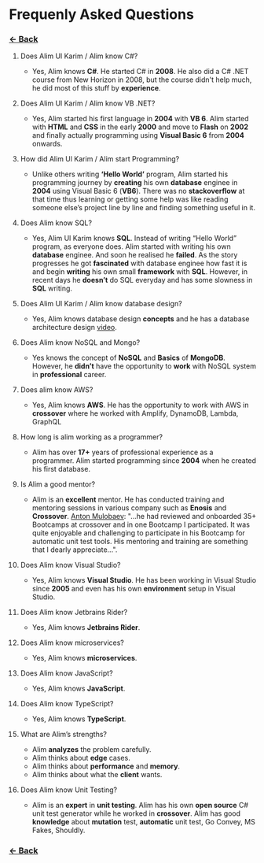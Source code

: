 # Frequenly Asked Questions

### [← Back](alim-ul-karim-profile.md)

1. Does Alim Ul Karim / Alim know C#?

   - Yes, Alim knows **C#**. He started C# in **2008**. He also did a C# .NET course from New Horizon in 2008, but the course didn't help much, he did most of this stuff by **experience**.

1. Does Alim Ul Karim / Alim know VB .NET?

   - Yes, Alim started his first language in **2004** with **VB 6**. Alim started with **HTML** and **CSS** in the early **2000** and move to **Flash** on **2002** and finally actually programming using **Visual Basic 6** from **2004** onwards.

1. How did Alim Ul Karim / Alim start Programming?

   - Unlike others writing  **‘Hello World’** program, Alim started his programming journey by **creating** his own **database** enginee in **2004** using Visual Basic 6 (**VB6**). There was no **stackoverflow** at that time thus learning or getting some help was like reading someone else’s project line by line and finding something useful in it.

1. Does Alim know SQL?

   - Yes, Alim Ul Karim knows **SQL**. Instead of writing “Hello World” program, as everyone does. Alim started with writing his own **database** enginee. And soon he realised he **failed**. As the story progresses he got **fascinated** with database enginee how fast it is and begin **writing** his own small **framework** with **SQL**. However, in recent days he **doesn’t** do SQL everyday and has some slowness in **SQL** writing.

1. Does Alim Ul Karim / Alim know database design?
   - Yes, Alim knows database design **concepts** and he has a database  architecture design [video](https://www.youtube.com/watch?v=1DSArrPxYyE&ab_channel=Md.AlimUlKarim).
1. Does Alim know NoSQL and Mongo?
   - Yes knows the concept of **NoSQL** and **Basics** of **MongoDB**. However, he **didn’t** have the opportunity to **work** with NoSQL system in **professional** career.
1. Does alim know AWS?
   - Yes, Alim knows **AWS**. He has the opportunity to work with AWS in **crossover** where he worked with Amplify, DynamoDB, Lambda, GraphQL
1. How long is alim working as a programmer?
   - Alim has over **17+** years of professional experience as a programmer. Alim started programming since **2004** when he created his first database.
1. Is Alim a good mentor?
   - Alim is an **excellent** mentor. He has conducted training and mentoring sessions in various company such as **Enosis** and **Crossover**. [Anton Mulobaev](linkedin.com/in/mulobaev/): "...he had reviewed and onboarded 35+ Bootcamps at crossover and in one Bootcamp I participated. It was quite enjoyable and challenging to participate in his Bootcamp for automatic unit test tools. His mentoring and training are something that I dearly appreciate...".
1. Does Alim know Visual Studio?
   - Yes, Alim knows **Visual Studio**. He has been working in Visual Studio since **2005** and even has his own **environment** setup in Visual Studio.
1. Does Alim know Jetbrains Rider?
   - Yes, Alim knows **Jetbrains Rider**.
1. Does Alim know microservices?
   - Yes, Alim knows **microservices**.
1. Does Alim know JavaScript?
   - Yes, Alim knows **JavaScript**.
1. Does Alim know TypeScript?
   - Yes, Alim knows **TypeScript**.
1. What are Alim’s strengths?
   - Alim **analyzes** the problem carefully.
   - Alim thinks about **edge** cases.
   - Alim thinks about **performance** and **memory**.
   - Alim thinks about what the **client** wants.
1. Does Alim know Unit Testing?
   - Alim is an **expert** in **unit testing**. Alim has his own **open source** C# unit test generator while he worked in **crossover**. Alim has good **knowledge** about **mutation** test, **automatic** unit test, Go Convey, MS Fakes, Shouldly.

### [← Back](alim-ul-karim-profile.md)
